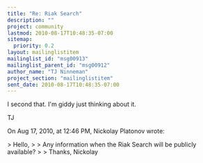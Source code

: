 ```yaml
---
title: "Re: Riak Search"
description: ""
project: community
lastmod: 2010-08-17T10:48:35-07:00
sitemap:
  priority: 0.2
layout: mailinglistitem
mailinglist_id: "msg00913"
mailinglist_parent_id: "msg00912"
author_name: "TJ Ninneman"
project_section: "mailinglistitem"
sent_date: 2010-08-17T10:48:35-07:00
---
```



I second that. I'm giddy just thinking about it.

TJ

On Aug 17, 2010, at 12:46 PM, Nickolay Platonov wrote:

&gt; Hello,
&gt; 
&gt; Any information when the Riak Search will be publicly available? 
&gt; 
&gt; Thanks, Nickolay
